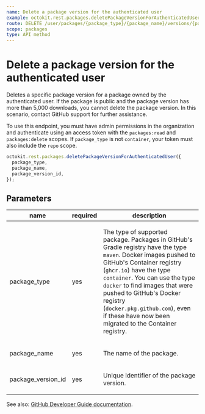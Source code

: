 ```yaml
---
name: Delete a package version for the authenticated user
example: octokit.rest.packages.deletePackageVersionForAuthenticatedUser({ package_type, package_name, package_version_id })
route: DELETE /user/packages/{package_type}/{package_name}/versions/{package_version_id}
scope: packages
type: API method
---
```


# Delete a package version for the authenticated user

Deletes a specific package version for a package owned by the authenticated user. If the package is public and the package version has more than 5,000 downloads, you cannot delete the package version. In this scenario, contact GitHub support for further assistance.

To use this endpoint, you must have admin permissions in the organization and authenticate using an access token with the `packages:read` and `packages:delete` scopes.
If `package_type` is not `container`, your token must also include the `repo` scope.

```js
octokit.rest.packages.deletePackageVersionForAuthenticatedUser({
  package_type,
  package_name,
  package_version_id,
});
```

## Parameters

<table>
  <thead>
    <tr>
      <th>name</th>
      <th>required</th>
      <th>description</th>
    </tr>
  </thead>
  <tbody>
    <tr><td>package_type</td><td>yes</td><td>

The type of supported package. Packages in GitHub's Gradle registry have the type `maven`. Docker images pushed to GitHub's Container registry (`ghcr.io`) have the type `container`. You can use the type `docker` to find images that were pushed to GitHub's Docker registry (`docker.pkg.github.com`), even if these have now been migrated to the Container registry.

</td></tr>
<tr><td>package_name</td><td>yes</td><td>

The name of the package.

</td></tr>
<tr><td>package_version_id</td><td>yes</td><td>

Unique identifier of the package version.

</td></tr>
  </tbody>
</table>

See also: [GitHub Developer Guide documentation](https://docs.github.com/rest/reference/packages#delete-a-package-version-for-the-authenticated-user).
